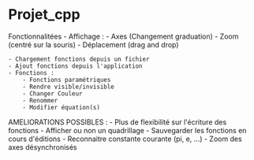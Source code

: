 # Projet_cpp

Fonctionnalitées 
	- Affichage :
		- Axes (Changement graduation)
		- Zoom (centré sur la souris)
		- Déplacement (drag and drop)
		
	- Chargement fonctions depuis un fichier
	- Ajout fonctions depuis l'application
	- Fonctions :
		- Fonctions paramétriques
		- Rendre visible/invisible
		- Changer Couleur
		- Renommer
		- Modifier équation(s)

AMELIORATIONS POSSIBLES :
	- Plus de flexibilité sur l'écriture des fonctions
	- Afficher ou non un quadrillage
	- Sauvegarder les fonctions en cours d'éditions
	- Reconnaitre constante courante (pi, e, ...)
	- Zoom des axes désynchronisés



